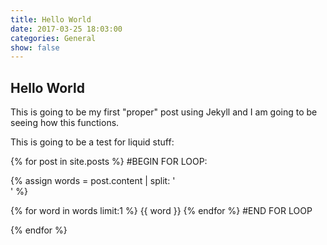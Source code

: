 ```yaml
---
title: Hello World
date: 2017-03-25 18:03:00
categories: General
show: false
---
```


## Hello World

This is going to be my first "proper" post using Jekyll and I am going to be seeing how this functions.


This is going to be a test for liquid stuff:

{% for post in site.posts %}
#BEGIN FOR LOOP:



  {% assign words = post.content | split: '<br>' %}

  {% for word in words limit:1 %}
    {{ word }}
  {% endfor %}
#END FOR LOOP


{% endfor %}
